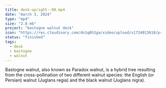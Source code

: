 ```yaml
---
title: desk-upright--00.mp4
date: "march 3, 2024"
type: "mp4"
size: "2.8 mb"
project: "bastogne walnut desk"
icon: "https://res.cloudinary.com/dn1q8h2ga/video/upload/v1734013618/proportional.design-3.0/bastogne-walnut-desk/IMG_4235_nzdxmv.mp4"
status: "finished"
tags:
  - desk
  - bastogne
  - walnut
---
```


Bastogne walnut, also known as Paradox walnut, is a hybrid tree resulting from the cross-pollination of two different walnut species: the English (or Persian) walnut (Juglans regia) and the black walnut (Juglans nigra).
